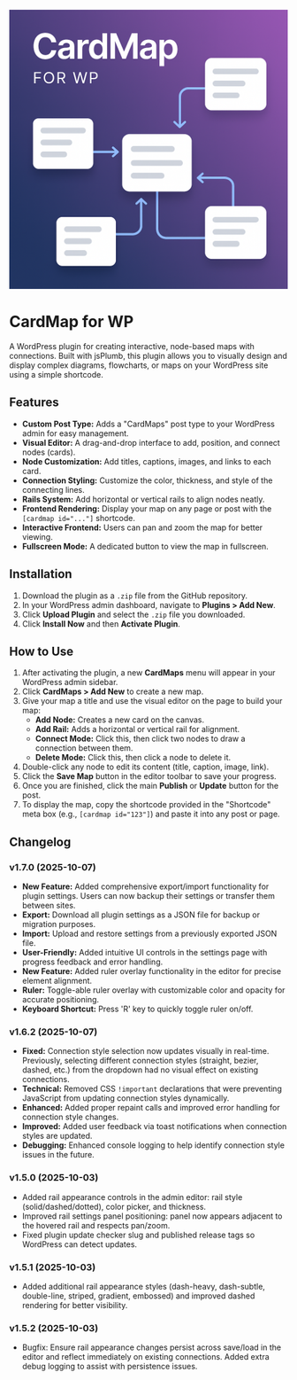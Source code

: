 ![CardMap for WP Banner](assets/images/banner.png)

# CardMap for WP

A WordPress plugin for creating interactive, node-based maps with connections. Built with jsPlumb, this plugin allows you to visually design and display complex diagrams, flowcharts, or maps on your WordPress site using a simple shortcode.

## Features

- **Custom Post Type:** Adds a "CardMaps" post type to your WordPress admin for easy management.
- **Visual Editor:** A drag-and-drop interface to add, position, and connect nodes (cards).
- **Node Customization:** Add titles, captions, images, and links to each card.
- **Connection Styling:** Customize the color, thickness, and style of the connecting lines.
- **Rails System:** Add horizontal or vertical rails to align nodes neatly.
- **Frontend Rendering:** Display your map on any page or post with the `[cardmap id="..."]` shortcode.
- **Interactive Frontend:** Users can pan and zoom the map for better viewing.
- **Fullscreen Mode:** A dedicated button to view the map in fullscreen.

## Installation

1.  Download the plugin as a `.zip` file from the GitHub repository.
2.  In your WordPress admin dashboard, navigate to **Plugins > Add New**.
3.  Click **Upload Plugin** and select the `.zip` file you downloaded.
4.  Click **Install Now** and then **Activate Plugin**.

## How to Use

1.  After activating the plugin, a new **CardMaps** menu will appear in your WordPress admin sidebar.
2.  Click **CardMaps > Add New** to create a new map.
3.  Give your map a title and use the visual editor on the page to build your map:
    - **Add Node:** Creates a new card on the canvas.
    - **Add Rail:** Adds a horizontal or vertical rail for alignment.
    - **Connect Mode:** Click this, then click two nodes to draw a connection between them.
    - **Delete Mode:** Click this, then click a node to delete it.
4.  Double-click any node to edit its content (title, caption, image, link).
5.  Click the **Save Map** button in the editor toolbar to save your progress.
6.  Once you are finished, click the main **Publish** or **Update** button for the post.
7.  To display the map, copy the shortcode provided in the "Shortcode" meta box (e.g., `[cardmap id="123"]`) and paste it into any post or page.

## Changelog

### v1.7.0 (2025-10-07)

- **New Feature:** Added comprehensive export/import functionality for plugin settings. Users can now backup their settings or transfer them between sites.
- **Export:** Download all plugin settings as a JSON file for backup or migration purposes.
- **Import:** Upload and restore settings from a previously exported JSON file.
- **User-Friendly:** Added intuitive UI controls in the settings page with progress feedback and error handling.
- **New Feature:** Added ruler overlay functionality in the editor for precise element alignment.
- **Ruler:** Toggle-able ruler overlay with customizable color and opacity for accurate positioning.
- **Keyboard Shortcut:** Press 'R' key to quickly toggle ruler on/off.

### v1.6.2 (2025-10-07)

- **Fixed:** Connection style selection now updates visually in real-time. Previously, selecting different connection styles (straight, bezier, dashed, etc.) from the dropdown had no visual effect on existing connections.
- **Technical:** Removed CSS `!important` declarations that were preventing JavaScript from updating connection styles dynamically.
- **Enhanced:** Added proper repaint calls and improved error handling for connection style changes.
- **Improved:** Added user feedback via toast notifications when connection styles are updated.
- **Debugging:** Enhanced console logging to help identify connection style issues in the future.

### v1.5.0 (2025-10-03)

- Added rail appearance controls in the admin editor: rail style (solid/dashed/dotted), color picker, and thickness.
- Improved rail settings panel positioning: panel now appears adjacent to the hovered rail and respects pan/zoom.
- Fixed plugin update checker slug and published release tags so WordPress can detect updates.

### v1.5.1 (2025-10-03)

- Added additional rail appearance styles (dash-heavy, dash-subtle, double-line, striped, gradient, embossed) and improved dashed rendering for better visibility.

### v1.5.2 (2025-10-03)

- Bugfix: Ensure rail appearance changes persist across save/load in the editor and reflect immediately on existing connections. Added extra debug logging to assist with persistence issues.
